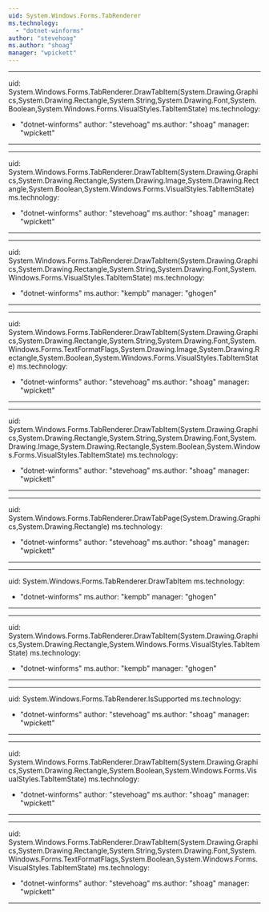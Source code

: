 ```yaml
---
uid: System.Windows.Forms.TabRenderer
ms.technology: 
  - "dotnet-winforms"
author: "stevehoag"
ms.author: "shoag"
manager: "wpickett"
---
```


---
uid: System.Windows.Forms.TabRenderer.DrawTabItem(System.Drawing.Graphics,System.Drawing.Rectangle,System.String,System.Drawing.Font,System.Boolean,System.Windows.Forms.VisualStyles.TabItemState)
ms.technology: 
  - "dotnet-winforms"
author: "stevehoag"
ms.author: "shoag"
manager: "wpickett"
---

---
uid: System.Windows.Forms.TabRenderer.DrawTabItem(System.Drawing.Graphics,System.Drawing.Rectangle,System.Drawing.Image,System.Drawing.Rectangle,System.Boolean,System.Windows.Forms.VisualStyles.TabItemState)
ms.technology: 
  - "dotnet-winforms"
author: "stevehoag"
ms.author: "shoag"
manager: "wpickett"
---

---
uid: System.Windows.Forms.TabRenderer.DrawTabItem(System.Drawing.Graphics,System.Drawing.Rectangle,System.String,System.Drawing.Font,System.Windows.Forms.VisualStyles.TabItemState)
ms.technology: 
  - "dotnet-winforms"
ms.author: "kempb"
manager: "ghogen"
---

---
uid: System.Windows.Forms.TabRenderer.DrawTabItem(System.Drawing.Graphics,System.Drawing.Rectangle,System.String,System.Drawing.Font,System.Windows.Forms.TextFormatFlags,System.Drawing.Image,System.Drawing.Rectangle,System.Boolean,System.Windows.Forms.VisualStyles.TabItemState)
ms.technology: 
  - "dotnet-winforms"
author: "stevehoag"
ms.author: "shoag"
manager: "wpickett"
---

---
uid: System.Windows.Forms.TabRenderer.DrawTabItem(System.Drawing.Graphics,System.Drawing.Rectangle,System.String,System.Drawing.Font,System.Drawing.Image,System.Drawing.Rectangle,System.Boolean,System.Windows.Forms.VisualStyles.TabItemState)
ms.technology: 
  - "dotnet-winforms"
author: "stevehoag"
ms.author: "shoag"
manager: "wpickett"
---

---
uid: System.Windows.Forms.TabRenderer.DrawTabPage(System.Drawing.Graphics,System.Drawing.Rectangle)
ms.technology: 
  - "dotnet-winforms"
author: "stevehoag"
ms.author: "shoag"
manager: "wpickett"
---

---
uid: System.Windows.Forms.TabRenderer.DrawTabItem
ms.technology: 
  - "dotnet-winforms"
ms.author: "kempb"
manager: "ghogen"
---

---
uid: System.Windows.Forms.TabRenderer.DrawTabItem(System.Drawing.Graphics,System.Drawing.Rectangle,System.Windows.Forms.VisualStyles.TabItemState)
ms.technology: 
  - "dotnet-winforms"
ms.author: "kempb"
manager: "ghogen"
---

---
uid: System.Windows.Forms.TabRenderer.IsSupported
ms.technology: 
  - "dotnet-winforms"
author: "stevehoag"
ms.author: "shoag"
manager: "wpickett"
---

---
uid: System.Windows.Forms.TabRenderer.DrawTabItem(System.Drawing.Graphics,System.Drawing.Rectangle,System.Boolean,System.Windows.Forms.VisualStyles.TabItemState)
ms.technology: 
  - "dotnet-winforms"
author: "stevehoag"
ms.author: "shoag"
manager: "wpickett"
---

---
uid: System.Windows.Forms.TabRenderer.DrawTabItem(System.Drawing.Graphics,System.Drawing.Rectangle,System.String,System.Drawing.Font,System.Windows.Forms.TextFormatFlags,System.Boolean,System.Windows.Forms.VisualStyles.TabItemState)
ms.technology: 
  - "dotnet-winforms"
author: "stevehoag"
ms.author: "shoag"
manager: "wpickett"
---
